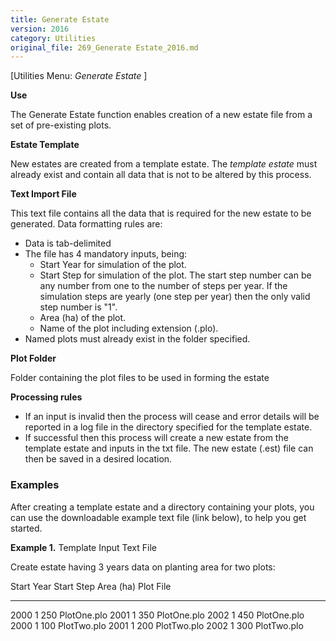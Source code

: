 ```yaml
---
title: Generate Estate
version: 2016
category: Utilities
original_file: 269_Generate Estate_2016.md
---
```


[Utilities Menu: *Generate Estate* ]

**Use**

The Generate Estate function enables creation of a new estate file from
a set of pre-existing plots.

**Estate Template**

New estates are created from a template estate. The *template estate*
must already exist and contain all data that is not to be altered by
this process.

**Text Import File**

This text file contains all the data that is required for the new estate
to be generated. Data formatting rules are:

- Data is tab-delimited
- The file has 4 mandatory inputs, being:
  - Start Year for simulation of the plot.
  - Start Step for simulation of the plot. The start step number can be
    any number from one to the number of steps per year. If the
    simulation steps are yearly (one step per year) then the only valid
    step number is "1".
  - Area (ha) of the plot.
  - Name of the plot including extension (.plo).
- Named plots must already exist in the folder specified.

**Plot Folder**

Folder containing the plot files to be used in forming the estate

**Processing rules**

- If an input is invalid then the process will cease and error details
  will be reported in a log file in the directory specified for the
  template estate.
- If successful then this process will create a new estate from the
  template estate and inputs in the txt file. The new estate (.est) file
  can then be saved in a desired location.

### Examples

After creating a template estate and a directory containing your plots,
you can use the downloadable example text file (link below), to help you
get started.

**Example 1.** Template Input Text File

Create estate having 3 years data on planting area for two plots:

  Start Year   Start Step   Area (ha)   Plot File
  ------------ ------------ ----------- -------------
  2000         1            250         PlotOne.plo
  2001         1            350         PlotOne.plo
  2002         1            450         PlotOne.plo
  2000         1            100         PlotTwo.plo
  2001         1            200         PlotTwo.plo
  2002         1            300         PlotTwo.plo
